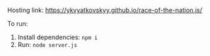 Hosting link: https://ykvyatkovskyy.github.io/race-of-the-nation.js/

To run:
1. Install dependencies: `npm i`
2. Run: `node server.js`
